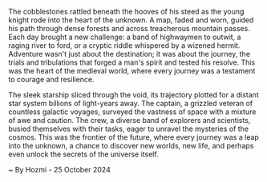 
The cobblestones rattled beneath the hooves of his steed as the young knight rode into the heart of the unknown. A map, faded and worn, guided his path through dense forests and across treacherous mountain passes. Each day brought a new challenge: a band of highwaymen to outwit, a raging river to ford, or a cryptic riddle whispered by a wizened hermit. Adventure wasn't just about the destination; it was about the journey, the trials and tribulations that forged a man's spirit and tested his resolve. This was the heart of the medieval world, where every journey was a testament to courage and resilience. 

The sleek starship sliced through the void, its trajectory plotted for a distant star system billions of light-years away. The captain, a grizzled veteran of countless galactic voyages, surveyed the vastness of space with a mixture of awe and caution. The crew, a diverse band of explorers and scientists, busied themselves with their tasks, eager to unravel the mysteries of the cosmos. This was the frontier of the future, where every journey was a leap into the unknown, a chance to discover new worlds, new life, and perhaps even unlock the secrets of the universe itself. 

~ By Hozmi - 25 October 2024

